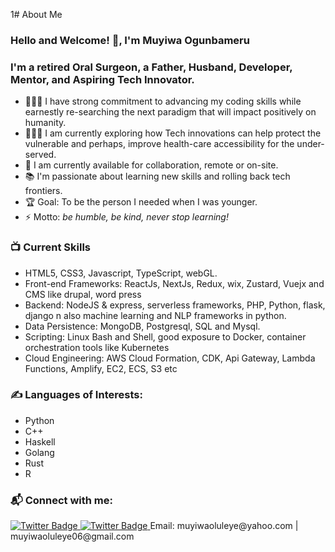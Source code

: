 1#                      About Me

### Hello and Welcome! 👋, I'm Muyiwa Ogunbameru

### I'm a retired Oral Surgeon, a Father, Husband, Developer, Mentor, and Aspiring Tech Innovator.
- 👨🏽‍🎓 I have strong commitment to advancing my coding skills while earnestly re-searching the next paradigm that will impact positively on humanity.
-  👨🏽‍🎓 I am currently exploring how Tech innovations can help protect the vulnerable and perhaps, improve health-care accessibility for the under-served.
- 🌱 I am currently available for collaboration, remote or on-site.
- 📚 I'm passionate about learning new skills and rolling back tech frontiers.
- 🏆 Goal: To be the person I needed when I was younger.
- ⚡ Motto: _be humble, be kind, never stop learning!_

### 📺 Current Skills
<!--  My Skills -->
- HTML5, CSS3, Javascript, TypeScript, webGL.
- Front-end Frameworks: ReactJs, NextJs, Redux, wix, Zustard, Vuejx and CMS like drupal, word press
- Backend: NodeJS & express, serverless frameworks, PHP, Python, flask, django n also machine learning and NLP frameworks in python.
- Data Persistence: MongoDB, Postgresql, SQL and Mysql.
- Scripting: Linux Bash and Shell, good exposure to Docker, container orchestration tools like Kubernetes
- Cloud Engineering: AWS Cloud Formation, CDK, Api Gateway, Lambda Functions, Amplify, EC2, ECS, S3 etc

### ✍️ Languages of Interests:
<!--Languages -->
- Python
- C++
- Haskell
- Golang
- Rust
- R

### 📬 Connect with me:
<a href="https://twitter.com/MGunbamz">
<img src="https://img.shields.io/badge/Twitter-blue" alt="Twitter Badge"/>
</a>
<a href="https://twitter.com/MGunbamz">
<img src="https://img.shields.io/badge/LinkedIn-blue" alt="Twitter Badge"/>
</a>
<span> Email: muyiwaoluleye@yahoo.com | muyiwaoluleye06@gmail.com</span>
<br />
